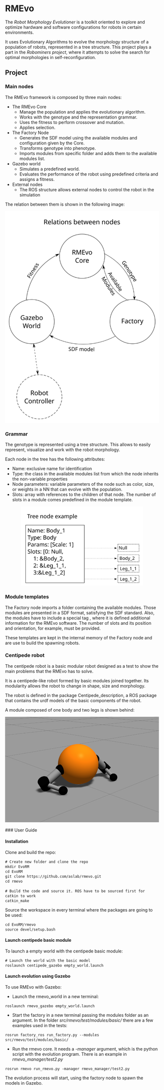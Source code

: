 # RMEvo

The *Robot Morphology Evolutioner* is a toolkit oriented to explore and optimize hardware and software configurations for robots in certain environments. 

It uses Evolutionary Algorithms to evolve the morphology structure of a population of robots, represented in a tree structure. This project plays a part in the *Robominers project*, where it attempts to solve the search for optimal morphologies in self-reconfiguration.

## Project

### Main nodes

The RMEvo framework is composed by three main nodes:

- The RMEvo Core
  - Manage the population and applies the evolutionary algorithm.
  - Works with the genotype and the representation grammar.
  - Uses the fitness to perform crossover and mutation.
  - Applies selection.
- The Factory Node
  - Generates the SDF model using the available modules and configuration given by the Core.
  - Transforms genotype into phenotype.
  - Imports modules from specific folder and adds them to the available modules list.
- Gazebo world
  - Simulates a predefined world.
  - Evaluates the performance of the robot using predefined criteria and assigns a fitness.
- External nodes
  - The ROS structure allows external nodes to control the robot in the simulation

The relation between them is shown in the following image:
<p align="center">
  <img src="https://github.com/aslab/rmevo/blob/master/images/Nodes.svg" width="600">
</p>

### Grammar

The genotype is represented using a tree structure. This allows to easily represent, visualize and work with the robot morphology.

Each node in the tree has the following attributes:

- Name: exclusive name for identification
- Type: the class in the available modules list from which the node inherits the non-variable properties
- Node parameters: variable parameters of the node such as color, size, or weights in a NN that can evolve with the population.
- Slots: array with references to the children of that node. The number of slots in a module comes predefined in the module template.

<p align="center">
  <img src="https://github.com/aslab/rmevo/blob/master/images/tree_node.svg" width="400">
</p>

### Module templates

The Factory node imports a folder containing the available modules. Those modules are presented in a SDF format, satisfying the SDF standard. Also, the modules have to include a special tag <rmevo>, where it is defined additional information for the RMEvo software. The number of slots and its position and orientation, for example, must be provided.

These templates are kept in the internal memory of the Factory node and are use to build the spawning robots.

### Centipede robot
The centipede robot is a basic modular robot designed as a test to show the main problems that the RMEvo has to solve.

It is a centipede-like robot formed by basic modules joined together. Its modularity allows the robot to change in shape, size and morphology.

The robot is defined in the package Centipede_description, a ROS package that contains the urdf models of the basic components of the robot.

A module composed of one body and two legs is shown behind:
<p align="center">
  <img src="https://github.com/aslab/rmevo/blob/master/images/centipede_module.png" width="600">
</p>
### User Guide

#### Installation

Clone and build the repo:

```
# Create new folder and clone the repo
mkdir EvoRM
cd EvoRM
git clone https://github.com/aslab/rmevo.git
cd rmevo

# Build the code and source it. ROS have to be sourced first for catkin to work
catkin_make
```

Source the workspace in every terminal where the packages are going to be used:
```
cd EvoRM/rmevo
source devel/setup.bash
```

#### Launch centipede basic module

To launch a empty world with the centipede basic module:

```
# Launch the world with the basic model
roslaunch centipede_gazebo empty_world.launch
```

#### Launch evolution using Gazebo

To use RMEvo with Gazebo:

- Launch the rmevo_world in a new terminal:
```
roslaunch rmevo_gazebo empty_world.launch
```

- Start the factory in a new terminal passing the modules folder as an argument. In the folder *src/rmevo/test/modules/basic/* there are a few examples used in the tests:
```
rosrun factory_ros run_factory.py --modules src/rmevo/test/modules/basic/
```

- Run the rmevo core. It needs a *-manager* argument, which is the python script with the evolution program. There is an example in *rmevo_manager/test2.py*

```
rosrun rmevo run_rmevo.py -manager rmevo_manager/test2.py
```

The evolution process will start, using the factory node to spawn the models in Gazebo.
